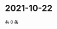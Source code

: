 # 2021-10-22

共 0 条

<!-- BEGIN -->
<!-- 最后更新时间 Fri Oct 22 2021 05:12:56 GMT+0800 (China Standard Time) -->

<!-- END -->
